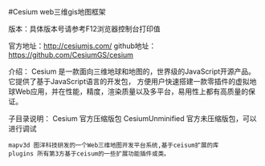 #Cesium  web三维gis地图框架

版本：具体版本号请参考F12浏览器控制台打印值

官方地址：http://cesiumjs.com/
github地址：https://github.com/CesiumGS/cesium



介绍：
	Cesium 是一款面向三维地球和地图的，世界级的JavaScript开源产品。它提供了基于JavaScript语言的开发包，
	方便用户快速搭建一款零插件的虚拟地球Web应用，并在性能，精度，渲染质量以及多平台，易用性上都有高质量的保证。

子目录说明：
	Cesium 官方压缩版包
	CesiumUnminified 官方未压缩版包，可以进行调试

	mapv3d 图洋科技研发的一个Web三维地图开发平台系统,基于ceisum扩展的库
	plugins 所有第3方基于ceisum的一些扩展功能插件或类。